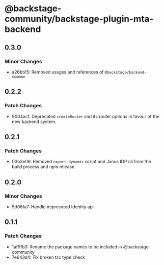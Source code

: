 # @backstage-community/backstage-plugin-mta-backend

## 0.3.0

### Minor Changes

- a26bb15: Removed usages and references of `@backstage/backend-common`

## 0.2.2

### Patch Changes

- 9004ac1: Deprecated `createRouter` and its router options in favour of the new backend system.

## 0.2.1

### Patch Changes

- 03b3e06: Removed `export-dynamic` script and Janus IDP cli from the build process and npm release.

## 0.2.0

### Minor Changes

- 5d06fa7: Handle deprecated Identity api

## 0.1.1

### Patch Changes

- 1af9fb3: Rename the package names to be included in @backstage-community
- 7e643d4: Fix broken tsc type check
